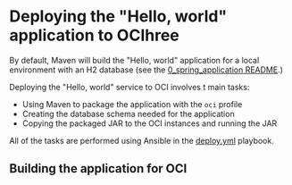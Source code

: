 # Deploying the "Hello, world" application to OCIhree
By default, Maven will build the "Hello, world" application for a local environment with an H2 database (see the [0_spring_application README](../0_spring_application).)

Deploying the "Hello, world" service to OCI involves t main tasks:
  * Using Maven to package the application with the `oci` profile
  * Creating the database schema needed for the application 
  * Copying the packaged JAR to the OCI instances and running the JAR
 
 All of the tasks are performed using Ansible in the [deploy.yml](./deploy.yml) playbook.
 
 ## Building the application for OCI
 
